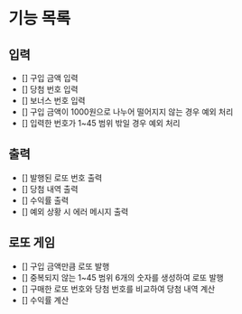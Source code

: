 # 기능 목록

## 입력
+ [] 구입 금액 입력
+ [] 당첨 번호 입력
+ [] 보너스 번호 입력
+ [] 구입 금액이 1000원으로 나누어 떨어지지 않는 경우 예외 처리
+ [] 입력한 번호가 1~45 범위 밖일 경우 예외 처리

## 출력
+ [] 발행된 로또 번호 출력
+ [] 당첨 내역 출력
+ [] 수익률 출력
+ [] 예외 상황 시 에러 메시지 출력

## 로또 게임
+ [] 구입 금액만큼 로또 발행
+ [] 중복되지 않는 1~45 범위 6개의 숫자를 생성하여 로또 발행
+ [] 구매한 로또 번호와 당첨 번호를 비교하여 당첨 내역 계산
+ [] 수익률 계산
